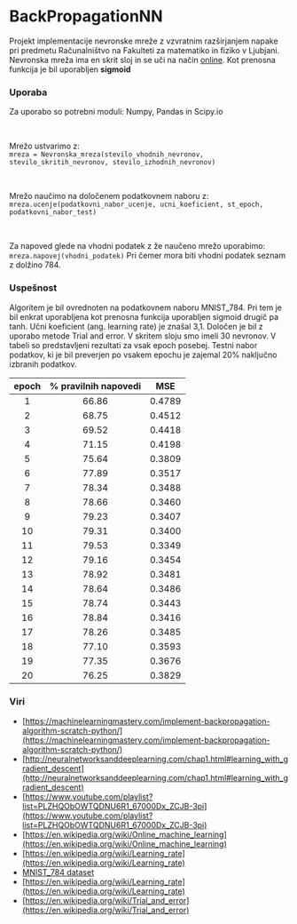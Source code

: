 # BackPropagationNN
Projekt implementacije nevronske mreže z vzvratnim razširjanjem napake pri predmetu Računalništvo na Fakulteti za matematiko in fiziko v Ljubjani. Nevronska mreža ima en skrit sloj in se uči na način [online](https://en.wikipedia.org/wiki/Online_machine_learning). Kot prenosna funkcija je bil uporabljen **sigmoid**

<h3>Uporaba</h3>
Za uporabo so potrebni moduli: Numpy, Pandas in Scipy.io 
<p>&nbsp;</p>
Mrežo ustvarimo z: 
<code>
mreza = Nevronska_mreza(stevilo_vhodnih_nevronov, stevilo_skritih_nevronov, stevilo_izhodnih_nevronov)
</code>
<p>&nbsp;</p>
Mrežo naučimo na določenem podatkovnem naboru z: 
<code>mreza.ucenje(podatkovni_nabor_ucenje, ucni_koeficient, st_epoch, podatkovni_nabor_test)</code>
<p>&nbsp;</p>
Za napoved glede na vhodni podatek z že naučeno mrežo uporabimo:
<code>mreza.napovej(vhodni_podatek)</code> Pri čemer mora biti vhodni podatek seznam z dolžino 784. 

<h3>Uspešnost</h3>
Algoritem je bil ovrednoten na podatkovnem naboru MNIST_784. Pri tem je bil enkrat uporabljena kot prenosna funkcija uporabljen sigmoid drugič pa tanh. Učni koeficient (ang. learning rate) je znašal 3,1. Določen je bil z uporabo metode Trial and error. V skritem sloju smo imeli 30 nevronov. V tabeli so predstavljeni rezultati za vsak epoch posebej. Testni nabor podatkov, ki je bil preverjen po vsakem epochu je zajemal 20% naključno izbranih podatkov.

| epoch | % pravilnih napovedi |   MSE  |
|:-----:|:--------------------:|:------:|
|   1   |         66.86        | 0.4789 |
|   2   |         68.75        | 0.4512 |
|   3   |         69.52        | 0.4418 |
|   4   |         71.15        | 0.4198 |
|   5   |         75.64        | 0.3809 |
|   6   |         77.89        | 0.3517 |
|   7   |         78.34        | 0.3488 |
|   8   |         78.66        | 0.3460 |
|   9   |         79.23        | 0.3407 |
|   10  |         79.31        | 0.3400 |
|   11  |         79.53        | 0.3349 |
|   12  |         79.16        | 0.3454 |
|   13  |         78.92        | 0.3481 |
|   14  |         78.64        | 0.3486 |
|   15  |         78.74        | 0.3443 |
|   16  |         78.84        | 0.3416 |
|   17  |         78.26        | 0.3485 |
|   18  |         77.10        | 0.3593 |
|   19  |         77.35        | 0.3676 |
|   20  |         76.25        | 0.3829 |
 
<h3>Viri</h3>

* [https://machinelearningmastery.com/implement-backpropagation-algorithm-scratch-python/](https://machinelearningmastery.com/implement-backpropagation-algorithm-scratch-python/)
* [http://neuralnetworksanddeeplearning.com/chap1.html#learning_with_gradient_descent](http://neuralnetworksanddeeplearning.com/chap1.html#learning_with_gradient_descent)
* [https://www.youtube.com/playlist?list=PLZHQObOWTQDNU6R1_67000Dx_ZCJB-3pi](https://www.youtube.com/playlist?list=PLZHQObOWTQDNU6R1_67000Dx_ZCJB-3pi)
* [https://en.wikipedia.org/wiki/Online_machine_learning](https://en.wikipedia.org/wiki/Online_machine_learning)
* [https://en.wikipedia.org/wiki/Learning_rate](https://en.wikipedia.org/wiki/Learning_rate)
* [MNIST_784 dataset](https://www.openml.org/d/554) 
* [https://en.wikipedia.org/wiki/Learning_rate](https://en.wikipedia.org/wiki/Learning_rate)
* [https://en.wikipedia.org/wiki/Trial_and_error](https://en.wikipedia.org/wiki/Trial_and_error)


